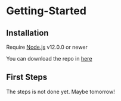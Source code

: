 # Getting-Started

## Installation

Require [Node.js](https://nodejs.org/en/download/) v12.0.0 or newer

You can download the repo in [here](https://github.com/Scoooolz/Discord-Change-Status/releases/tag/v2.0.0)

## First Steps

The steps is not done yet. Maybe tomorrow!
